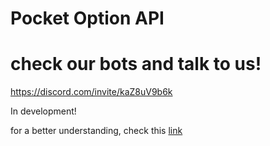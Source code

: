 # Pocket Option API

# check our bots and talk to us!
https://discord.com/invite/kaZ8uV9b6k


In development!

for a better understanding, check this [link](https://github.com/theshadow76/PocketOptionAPI/issues/4)
